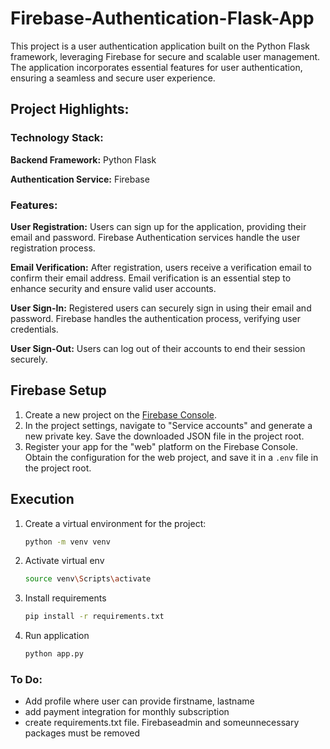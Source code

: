 # Firebase-Authentication-Flask-App

This project is a user authentication application built on the Python Flask framework, leveraging Firebase for secure and scalable user management. The application incorporates essential features for user authentication, ensuring a seamless and secure user experience.

## Project Highlights:
### Technology Stack:

**Backend Framework:** Python Flask

**Authentication Service:** Firebase
### Features:

**User Registration:**
Users can sign up for the application, providing their email and password.
Firebase Authentication services handle the user registration process.

**Email Verification:**
After registration, users receive a verification email to confirm their email address.
Email verification is an essential step to enhance security and ensure valid user accounts.

**User Sign-In:**
Registered users can securely sign in using their email and password.
Firebase handles the authentication process, verifying user credentials.

**User Sign-Out:**
Users can log out of their accounts to end their session securely.


## Firebase Setup

1. Create a new project on the [Firebase Console](https://console.firebase.google.com/).
2. In the project settings, navigate to "Service accounts" and generate a new private key. Save the downloaded JSON file in the project root.
3. Register your app for the "web" platform on the Firebase Console. Obtain the configuration for the web project, and save it in a `.env` file in the project root.

## Execution

1. Create a virtual environment for the project:

   ```bash
   python -m venv venv

2. Activate virtual env

   ```bash
   source venv\Scripts\activate

4. Install requirements

   ```bash
   pip install -r requirements.txt

6. Run application

   ```bash
   python app.py


### To Do:

- Add profile where user can provide firstname, lastname
- add payment integration for monthly subscription
- create requirements.txt file. Firebaseadmin and someunnecessary packages must be removed
